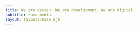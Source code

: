 ```yaml
---
title: We are design. We are development. We are digital.
subtitle: kams media.
layout: layouts/base.njk
---
```


<!--
## Post pages

The pages found in in the posts
/**
<ul class="listing">
{%- for page in collections.post -%}
  <li>
    <a href="{{ page.url }}">{{ page.data.title }}</a> -
    <time datetime="{{ page.date }}">{{ page.date | dateDisplay }}</time>
  </li>
{%- endfor -%}
</ul>
-->